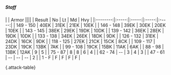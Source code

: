 ##### Staff

|      |   Armor   ||||
|   Result   |   No   |   Lt   |   Md   |   Hvy   |
|:--------:|:-----:|:-----:|:-----:|:-----:|
| 149 - 150 | 40EK | 31EK | 21EK | 10EK |
| 146 - 148 | 39EK | 30EK | 20EK | 10EK |
| 143 - 145 | 38EK | 29EK | 19DK | 10DK |
| 139 - 142 | 36EK | 28EK | 19DK | 10DK |
| 133 - 138 | 34EK | 26EK | 18DK | 9DK |
| 126 - 132 | 31EK | 24DK | 16CK | 9DK |
| 118 - 125 | 27EK | 21CK | 15CK | 8CK |
| 109 - 117 | 23DK | 19CK | 13BK | 7AK |
| 99 - 108 | 19CK | 15BK | 11AK | 6AK |
| 88 - 98 | 13BK | 12AK | 9 | 5 |
| 75 - 87 | 8 | 8 | 6 | 4 |
| 62 - 74 | --  | 3 | 4 | 3 |
| 47 - 61 | --  | --  | --  | 2 |
| 1 - F | F | F | F | F |

{.attack-table}
